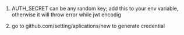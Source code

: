 1. AUTH_SECRET can be any random key; add this to your env variable, otherwise it will throw error while jwt encodig

2. go to github.com/setting/aplications/new to generate credential
